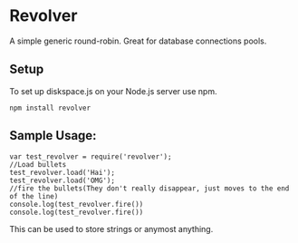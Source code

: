 # Revolver #

A simple generic round-robin. Great for database connections pools.

## Setup ##

To set up diskspace.js on your Node.js server use npm.

    npm install revolver

## Sample Usage: ##
```
var test_revolver = require('revolver');
//Load bullets
test_revolver.load('Hai');
test_revolver.load('OMG');
//fire the bullets(They don't really disappear, just moves to the end of the line)
console.log(test_revolver.fire())
console.log(test_revolver.fire())
```
This can be used to store strings or anymost anything.